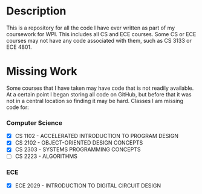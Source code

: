 # Description
This is a repository for all the code I have ever written as part of my coursework for WPI. This includes all CS and ECE courses. Some CS or ECE courses may not have any code associated with them, such as CS 3133 or ECE 4801.

# Missing Work
Some courses that I have taken may have code that is not readily available. At a certain point I began storing all code on GitHub, but before that it was not in a central location so finding it may be hard. Classes I am missing code for:
### Computer Science
- [x] CS 1102 - ACCELERATED INTRODUCTION TO PROGRAM DESIGN
- [x] CS 2102 - OBJECT-ORIENTED DESIGN CONCEPTS
- [x] CS 2303 - SYSTEMS PROGRAMMING CONCEPTS
- [ ] CS 2223 - ALGORITHMS

### ECE
- [x] ECE 2029 - INTRODUCTION TO DIGITAL CIRCUIT DESIGN